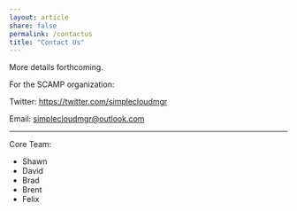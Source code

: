 ```yaml
---
layout: article
share: false
permalink: /contactus
title: "Contact Us"
---
```


More details forthcoming. 

For the SCAMP organization:

Twitter: https://twitter.com/simplecloudmgr

Email: simplecloudmgr@outlook.com

----------

Core Team:
- Shawn
- David
- Brad
- Brent
- Felix

